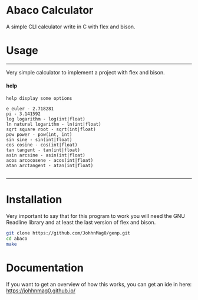 # Abaco Calculator

A simple CLI calculator write in C with flex and bison.

# Usage

____

Very simple calculator to implement a project with flex and bison.

#### help

```
help display some options

e euler - 2.718281
pi - 3.141592
log logarithm - log(int|float)
ln natural logarithm - ln(int|float)
sqrt square root - sqrt(int|float)
pow power - pow(int, int)
sin sine - sin(int|float)
cos cosine - cos(int|float)
tan tangent - tan(int|float)
asin arcsine - asin(int|float)
acos arcocosene - acos(int|float)
atan arctangent - atan(int|float)


```

___

# Installation

Very important to say that for this program to work you will need the GNU Readline library and at least the last version of flex and bison.

```bash
git clone https://github.com/JohhnMag0/genp.git
cd abaco
make
```

# Documentation

If you want to get an overview of how this works, you can get an ide in here: <https://johhnmag0.github.io/>
